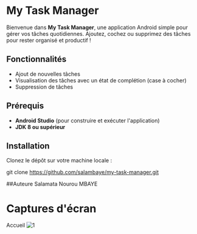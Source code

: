 # My Task Manager

Bienvenue dans **My Task Manager**, une application Android simple pour gérer vos tâches quotidiennes. Ajoutez, cochez ou supprimez des tâches pour rester organisé et productif !

## Fonctionnalités
- Ajout de nouvelles tâches
- Visualisation des tâches avec un état de complétion (case à cocher)
- Suppression de tâches

## Prérequis
- **Android Studio** (pour construire et exécuter l'application)
- **JDK 8 ou supérieur**

## Installation
Clonez le dépôt sur votre machine locale :

git clone https://github.com/salambaye/my-task-manager.git

##Auteure
Salamata Nourou MBAYE

# Captures d'écran
Accueil
![1](https://github.com/user-attachments/assets/25a021ba-d4a9-4dae-ae8e-0c6376c45bd8)






